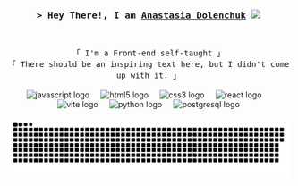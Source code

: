 <h3 align="center">
        <samp>&gt; Hey There!, I am
                <b><a target="_blank" href="https://t.me/SmollBulka">Anastasia Dolenchuk</a></b> <img src="https://emojis.slackmojis.com/emojis/images/1621024394/39092/cat-roll.gif?1621024394" width="28" />
        </samp>
</h3>
<br>
<p align="center">
        <!-- Intro -->
        <samp>
                「 I'm a Front-end  self-taught 」
                <br>
                「 There should be an inspiring text here, but I didn't come up with it. 」
                <br>
                <br>
        </samp>
        <img src="https://skillicons.dev/icons?i=javascript" height="40" alt="javascript logo"  />
  <img width="12" />
  <img src="https://cdn.jsdelivr.net/gh/devicons/devicon/icons/html5/html5-original.svg" height="40" alt="html5 logo"  />
  <img width="12" />
  <img src="https://cdn.jsdelivr.net/gh/devicons/devicon/icons/css3/css3-original.svg" height="40" alt="css3 logo"  />
  <img width="12" />
  <img src="https://cdn.jsdelivr.net/gh/devicons/devicon/icons/react/react-original.svg" height="40" alt="react logo"  />
  <img width="12" />
  <img src="https://skillicons.dev/icons?i=sass" height="40" alt="vite logo"  />
  <img width="12" />
  
  
  <img src="https://skillicons.dev/icons?i=py" height="40" alt="python logo"  />
  <img width="12" />
  <img src="https://skillicons.dev/icons?i=postgres" height="40" alt="postgresql logo"  />
  
</p>




<p align="center">
 <img width="600" src="assets/github-snake.svg" alt="snake"/>
</p>
<!--
**SmallBulka/SmallBulka** is a ✨ _special_ ✨ repository because its `README.md` (this file) appears on your GitHub profile.

Here are some ideas to get you started:

- 🔭 I’m currently working on ...
- 🌱 I’m currently learning ...
- 👯 I’m looking to collaborate on ...
- 🤔 I’m looking for help with ...
- 💬 Ask me about ...
- 📫 How to reach me: ...
- 😄 Pronouns: ...
- ⚡ Fun fact: ...
-->
